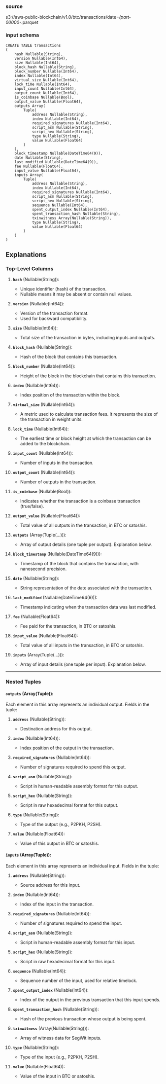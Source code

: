 ### source

s3://aws-public-blockchain/v1.0/btc/transactions/date=*/part-00000-*.parquet

### input schema 

```
CREATE TABLE transactions
(
    hash Nullable(String),
    version Nullable(Int64),
    size Nullable(Int64),
    block_hash Nullable(String),
    block_number Nullable(Int64),
    index Nullable(Int64),
    virtual_size Nullable(Int64),
    lock_time Nullable(Int64),
    input_count Nullable(Int64),
    output_count Nullable(Int64),
    is_coinbase Nullable(Bool),
    output_value Nullable(Float64),
    outputs Array(
        Tuple(
            address Nullable(String),
            index Nullable(Int64),
            required_signatures Nullable(Int64),
            script_asm Nullable(String),
            script_hex Nullable(String),
            type Nullable(String),
            value Nullable(Float64)
        )
    ),
    block_timestamp Nullable(DateTime64(9)),
    date Nullable(String),
    last_modified Nullable(DateTime64(9)),
    fee Nullable(Float64),
    input_value Nullable(Float64),
    inputs Array(
        Tuple(
            address Nullable(String),
            index Nullable(Int64),
            required_signatures Nullable(Int64),
            script_asm Nullable(String),
            script_hex Nullable(String),
            sequence Nullable(Int64),
            spent_output_index Nullable(Int64),
            spent_transaction_hash Nullable(String),
            txinwitness Array(Nullable(String)),
            type Nullable(String),
            value Nullable(Float64)
        )
    )
)
```

## Explanations

### Top-Level Columns

1. **`hash`** (Nullable(String)):
   - Unique identifier (hash) of the transaction.
   - Nullable means it may be absent or contain null values.

2. **`version`** (Nullable(Int64)):
   - Version of the transaction format.
   - Used for backward compatibility.

3. **`size`** (Nullable(Int64)):
   - Total size of the transaction in bytes, including inputs and outputs.

4. **`block_hash`** (Nullable(String)):
   - Hash of the block that contains this transaction.

5. **`block_number`** (Nullable(Int64)):
   - Height of the block in the blockchain that contains this transaction.

6. **`index`** (Nullable(Int64)):
   - Index position of the transaction within the block.

7. **`virtual_size`** (Nullable(Int64)):
   - A metric used to calculate transaction fees. It represents the size of the transaction in weight units.

8. **`lock_time`** (Nullable(Int64)):
   - The earliest time or block height at which the transaction can be added to the blockchain.

9. **`input_count`** (Nullable(Int64)):
   - Number of inputs in the transaction.

10. **`output_count`** (Nullable(Int64)):
    - Number of outputs in the transaction.

11. **`is_coinbase`** (Nullable(Bool)):
    - Indicates whether the transaction is a coinbase transaction (true/false).

12. **`output_value`** (Nullable(Float64)):
    - Total value of all outputs in the transaction, in BTC or satoshis.

13. **`outputs`** (Array(Tuple(...))):
    - Array of output details (one tuple per output). Explanation below.

14. **`block_timestamp`** (Nullable(DateTime64(9))):
    - Timestamp of the block that contains the transaction, with nanosecond precision.

15. **`date`** (Nullable(String)):
    - String representation of the date associated with the transaction.

16. **`last_modified`** (Nullable(DateTime64(9))):
    - Timestamp indicating when the transaction data was last modified.

17. **`fee`** (Nullable(Float64)):
    - Fee paid for the transaction, in BTC or satoshis.

18. **`input_value`** (Nullable(Float64)):
    - Total value of all inputs in the transaction, in BTC or satoshis.

19. **`inputs`** (Array(Tuple(...))):
    - Array of input details (one tuple per input). Explanation below.

---

### Nested Tuples

#### **`outputs`** (Array(Tuple)):
Each element in this array represents an individual output. Fields in the tuple:

1. **`address`** (Nullable(String)):
   - Destination address for this output.

2. **`index`** (Nullable(Int64)):
   - Index position of the output in the transaction.

3. **`required_signatures`** (Nullable(Int64)):
   - Number of signatures required to spend this output.

4. **`script_asm`** (Nullable(String)):
   - Script in human-readable assembly format for this output.

5. **`script_hex`** (Nullable(String)):
   - Script in raw hexadecimal format for this output.

6. **`type`** (Nullable(String)):
   - Type of the output (e.g., P2PKH, P2SH).

7. **`value`** (Nullable(Float64)):
   - Value of this output in BTC or satoshis.

#### **`inputs`** (Array(Tuple)):
Each element in this array represents an individual input. Fields in the tuple:

1. **`address`** (Nullable(String)):
   - Source address for this input.

2. **`index`** (Nullable(Int64)):
   - Index of the input in the transaction.

3. **`required_signatures`** (Nullable(Int64)):
   - Number of signatures required to spend the input.

4. **`script_asm`** (Nullable(String)):
   - Script in human-readable assembly format for this input.

5. **`script_hex`** (Nullable(String)):
   - Script in raw hexadecimal format for this input.

6. **`sequence`** (Nullable(Int64)):
   - Sequence number of the input, used for relative timelock.

7. **`spent_output_index`** (Nullable(Int64)):
   - Index of the output in the previous transaction that this input spends.

8. **`spent_transaction_hash`** (Nullable(String)):
   - Hash of the previous transaction whose output is being spent.

9. **`txinwitness`** (Array(Nullable(String))):
   - Array of witness data for SegWit inputs.

10. **`type`** (Nullable(String)):
    - Type of the input (e.g., P2PKH, P2SH).

11. **`value`** (Nullable(Float64)):
    - Value of the input in BTC or satoshis.
